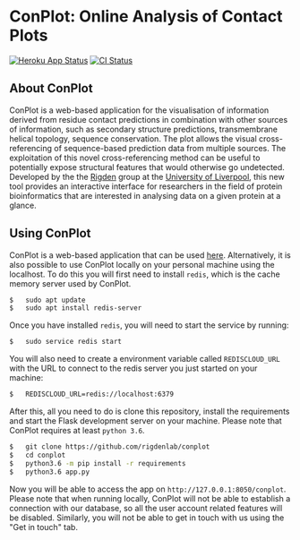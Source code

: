 # ConPlot: Online Analysis of Contact Plots

[![Heroku App Status](http://heroku-shields.herokuapp.com/random-cheesecake)](https://random-cheesecake.herokuapp.com/conplot)
[![CI Status](https://travis-ci.com/rigdenlab/conplot.svg?branch=master)](https://travis-ci.com/rigdenlab/conplot)

## About ConPlot


ConPlot is a web-based application for the visualisation of information
derived from residue contact predictions in combination with other
sources of information, such as secondary structure predictions,
transmembrane helical topology, sequence conservation. The plot allows
the visual cross-referencing of sequence-based prediction data from
multiple sources. The exploitation of this novel cross-referencing
method can be useful to potentially expose structural features that
would otherwise go undetected. Developed by the the
[Rigden](https://github.com/rigdenlab) group at the [University of
Liverpool](https://www.liverpool.ac.uk/), this new tool provides an
interactive interface for researchers in the field of protein
bioinformatics that are interested in analysing data on a given protein
at a glance.

## Using ConPlot


ConPlot is a web-based application that can be used 
[here](https://random-cheesecake.herokuapp.com/conplot/). Alternatively,
it is also possible to use ConPlot locally on your personal machine using 
the localhost. To do this you will first need to install `redis`, which is 
the cache memory server used by ConPlot.

```bash
$   sudo apt update
$   sudo apt install redis-server
```

Once you have installed `redis`, you will need to start the service by running:

```bash
$   sudo service redis start
```

You will also need to create a environment variable called `REDISCLOUD_URL` with 
the URL to connect to the redis server you just started on your machine:

```bash
$   REDISCLOUD_URL=redis://localhost:6379
```

After this, all you need to do is clone this repository, install the requirements 
and start the Flask development server on your machine. Please note that ConPlot 
requires at least `python 3.6`.

```bash
$   git clone https://github.com/rigdenlab/conplot
$   cd conplot
$   python3.6 -m pip install -r requirements
$   python3.6 app.py
```

Now you will be able to access the app on `http://127.0.0.1:8050/conplot`. Please 
note that when running locally, ConPlot will not be able to establish a connection 
with our database, so all the user account related features will be disabled. Similarly, 
you will not be able to get in touch with us using the "Get in touch" tab.
